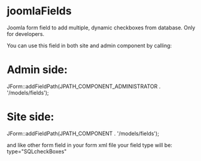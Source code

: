 # joomlaFields
Joomla form field to add multiple, dynamic checkboxes from database. Only for developers.

You can use this field in both site and admin component by calling:

# Admin side:
JForm::addFieldPath(JPATH_COMPONENT_ADMINISTRATOR . '/models/fields');

# Site side:
JForm::addFieldPath(JPATH_COMPONENT . '/models/fields');

and like other form field in your form xml file your field type will be:
type="SQLcheckBoxes"

